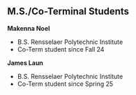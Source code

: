 ## M.S./Co-Terminal Students

**Makenna Noel**
* B.S. Rensselaer Polytechnic Institute
* Co-Term student since Fall 24

**James Laun**
* B.S. Rensselaer Polytechnic Institute
* Co-Term student since Spring 25